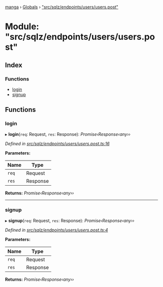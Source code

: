 [manga](../README.md) › [Globals](../globals.md) › ["src/sqlz/endpoints/users/users.post"](_src_sqlz_endpoints_users_users_post_.md)

# Module: "src/sqlz/endpoints/users/users.post"

## Index

### Functions

* [login](_src_sqlz_endpoints_users_users_post_.md#login)
* [signup](_src_sqlz_endpoints_users_users_post_.md#signup)

## Functions

###  login

▸ **login**(`req`: Request, `res`: Response): *Promise‹Response‹any››*

*Defined in [src/sqlz/endpoints/users/users.post.ts:16](https://github.com/tushar1210/manga-node/blob/b7b4735/src/sqlz/endpoints/users/users.post.ts#L16)*

**Parameters:**

Name | Type |
------ | ------ |
`req` | Request |
`res` | Response |

**Returns:** *Promise‹Response‹any››*

___

###  signup

▸ **signup**(`req`: Request, `res`: Response): *Promise‹Response‹any››*

*Defined in [src/sqlz/endpoints/users/users.post.ts:4](https://github.com/tushar1210/manga-node/blob/b7b4735/src/sqlz/endpoints/users/users.post.ts#L4)*

**Parameters:**

Name | Type |
------ | ------ |
`req` | Request |
`res` | Response |

**Returns:** *Promise‹Response‹any››*

